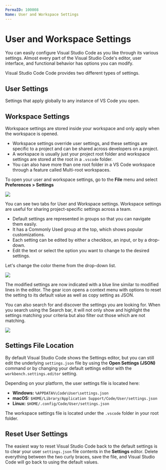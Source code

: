 ```yaml
---
PermaID: 100008
Name: User and Workspace Settings
---
```


# User and Workspace Settings

You can easily configure Visual Studio Code as you like through its various settings. Almost every part of the Visual Studio Code's editor, user interface, and functional behavior has options you can modify.

Visual Studio Code Code provides two different types of settings.

## User Settings

Settings that apply globally to any instance of VS Code you open.

## Workspace Settings

Workspace settings are stored inside your workspace and only apply when the workspace is opened. 

 - Workspace settings override user settings, and these settings are specific to a project and can be shared across developers on a project.
 - A workspace is usually just your project root folder and workspace settings are stored at the root in a `.vscode` folder. 
 - You can also have more than one root folder in a VS Code workspace through a feature called Multi-root workspaces.

To open your user and workspace settings, go to the **File** menu and select **Preferences > Settings**

<img src="https://raw.githubusercontent.com/zzzprojects/learn-orm/master/tutorials/visual-studio-code/images/settings-1.png">

You can see two tabs for User and Workspace settings. Workspace settings are useful for sharing project-specific settings across a team. 

 - Default settings are represented in groups so that you can navigate them easily. 
 - It has a Commonly Used group at the top, which shows popular customizations. 
 - Each setting can be edited by either a checkbox, an input, or by a drop-down. 
 - Edit the text or select the option you want to change to the desired settings.

Let's change the color theme from the drop-down list.

<img src="https://raw.githubusercontent.com/zzzprojects/learn-orm/master/tutorials/visual-studio-code/images/settings-2.png">

The modified settings are now indicated with a blue line similar to modified lines in the editor. The gear icon opens a context menu with options to reset the setting to its default value as well as copy setting as JSON.

You can also search for and discover the settings you are looking for. When you search using the Search bar, it will not only show and highlight the settings matching your criteria but also filter out those which are not matching.

<img src="https://raw.githubusercontent.com/zzzprojects/learn-orm/master/tutorials/visual-studio-code/images/settings-3.png">

## Settings File Location

By default Visual Studio Code shows the Settings editor, but you can still edit the underlying `settings.json` file by using the **Open Settings (JSON)** command or by changing your default settings editor with the `workbench.settings.editor` setting.

Depending on your platform, the user settings file is located here:

 - **Windows:** `%APPDATA%\Code\User\settings.json`
 - **macOS:** `$HOME/Library/Application Support/Code/User/settings.json`
 - **Linux:** `$HOME/.config/Code/User/settings.json`

The workspace settings file is located under the `.vscode` folder in your root folder.

## Reset User Settings

The easiest way to reset Visual Studio Code back to the default settings is to clear your user `settings.json` file contents in the **Settings** editor. Delete everything between the two curly braces, save the file, and Visual Studio Code will go back to using the default values.
